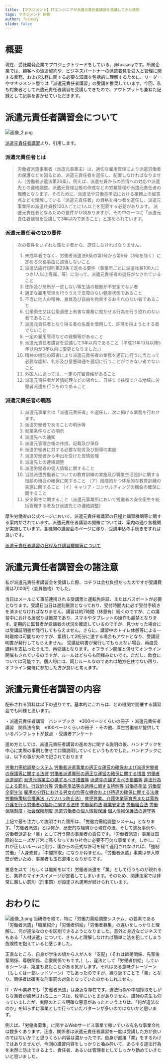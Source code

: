 ```yaml
---
title: 【マネジメント】ITエンジニアが派遣元責任者講習を受講してきた感想
tags: マネジメント 研修
author: fusassy
slide: false
---
```

# 概要
現在、受託開発企業でプロジェクトリードをしている、@fussasyです。所属企業では、顧客への派遣契約や、ビジネスパートナーの派遣要員を受入と管理に関する業務、および法務に関する必要な知識を包括的に理解するために、リーダーやマネジメント層では「派遣元責任者講習」の受講を推奨しています。今回、私も対象者として派遣元責任者講習を受講してきたので、アウトプットも兼ねた記録として記事を書かせていただきます。

# 派遣元責任者講習会について
![画像_2.png](https://qiita-image-store.s3.ap-northeast-1.amazonaws.com/0/1727556/bea3d1a9-f9fa-2b2f-6bdc-6780c32e547d.png)

[派遣元責任者講習]より、引用します。

### 派遣元責任者とは
>労働者派遣事業者（派遣元事業主）は、適切な雇用管理により派遣労働者の保護などを図るため、派遣元責任者を選任し、配置しなければなりません（労働者派遣法第36条）。例えば、派遣社員からの苦情への対応や派遣先との連絡調整、派遣元管理台帳の作成などの労務管理が派遣元責任者の職務となります。そのために、派遣法や労働基準法における業務上の留意点などを理解している「派遣元責任者」の資格を持つ者を選任し、派遣元事業所の派遣社員数100人ごとに1人以上を配置する必要があります。
派遣元責任者となるための要件が12項ありますが、その中の一つに「派遣元責任者講習を受講して3年以内であること」と定められています。

### 派遣元責任者の12の要件
>次の要件をいずれも満たす者から、選任しなければなりません。
>1. 未成年者でなく、労働者派遣法6条の第1号から第9号（3号を除く）に定める欠格事由に該当しないこと
>2. 派遣法施行規則第29条で定める要件（事業所ごとに派遣社員100人につき1人以上専属、等）に沿って、派遣元責任者の選任がなされていること
>3. 住所及び居所が一定しない等生活の根拠が不安定でない者
>4. 適正な雇用管理を行ううえで支障のない健康状態であること
>5. 不当に他人の精神、身体及び自由を拘束するおそれのない者であること
>6. 公衆衛生又は公衆道徳上有害な業務に就かせる行為を行う恐れのない者であること
>7. 派遣元責任者となり得る者の名義を借用して、許可を得ようとする者でないこと
>8. 一定の雇用管理などの経験等があること
>9. 派遣元責任者講習を受講して3年以内であること（平成21年10月以降5年以内が3年以内に変更となりました。）
>10. 精神の機能の障害により派遣元責任者の業務を適正に行うに当たって必要な認知、判断及び意思疎通を適切に行うことができない者でないこと
>11. 外国人にあっては、一定の在留資格があること
>12. 派遣元責任者が苦情処理などの場合に、日帰りで往復できる地域に労働者派遣を行うものであること

### 派遣元責任者の職務
>1. 派遣元事業主は「派遣元責任者」を選任し、次に掲げる業務を行わせます。
>2. 派遣労働者であることの明示等
>3. 就業条件などの明示
>4. 派遣先への通知
>5. 派遣元管理台帳の作成、記載及び保存
>6. 派遣労働者に対する必要な助言及び指導の実施
>7. 派遣労働者から申出を受けた苦情処理
>8. 派遣先との連絡調整
>9. 派遣労働者の個人情報に関すること
>10. 当該派遣労働者についての教育訓練の実施及び職業生活設計に関する相談の機会の確保に関すること
（ア）段階的かつ体系的な教育訓練の実施に関すること
（イ）キャリア・コンサルティングの機会の確保に関すること
>11. 安全衛生に関すること（派遣元事業所において労働者の安全衛生を統括管理する者及び派遣先との連絡調整）

厚生労働省の公式ページにおいて、派遣元責任者講習の日程と講習機関等に関する案内がされています。派遣元責任者講習の開催については、案内の通り各機関が実施しています。各機関の講習会のページに移り、受講申込の手続きをすれば良いです。

[派遣元責任者講習の日程及び講習機関等について]


# 派遣元責任者講習会の諸注意
私が派遣元責任者講習会を受講した際、コチラは会社負担だったのですが受講費用は7,000円（会員価格）でした。

当日はメールにて事前連携される受講票と運転免許証、またはパスポートが必要となります。受講日当日は遅刻厳禁となっており、受付時間内に必ず受付手続きを済ませなければなりません。講習は約7時間（休憩有）続くのですが、この講習中における居眠りは厳禁であり、スマホやタブレットの操作も厳禁となります。定期的に監督者が受講者の状況を確認しているのですが、見つかった場合には受講証明書が発行してもらえません。さらに、講習中のトイレ休憩等による一時離席は可能なのですが、累積して2桁分に達する場合もアウトとなり、受講証明書が発行してもらえません。
受講証明書が発行してもらえない場合、再度受講料を支払ったうえで、再受講となります。オフライン開催と併せてオンライン開催もされているのですが、ルールはどちらも同様みたいです。ただし、飲食については可能です。個人的には、同じルールなのであれば地方在住でない限り、オフライン開催に参加した方が良いと考えます。

# 派遣元責任者講習の内容
配布される資料は以下の通りです。基本的にこれらは、どの機関で開催する講習会でも同様と思います。

・派遣元責任者講習　ハンドブック　※300ページくらいの冊子
・派遣元責任者講習　関係法令集　※100ページくらいの冊子
・その他、厚生労働省が提供しているパンフレットが数点
・受講者アンケート

進め方としては、派遣元責任者講習の進め方に関する説明の後、ハンドブックを中心に実際の事例と併せて口頭説明していくというものでした。ハンドブックには、以下の事が大枠で記されております

[労働力需給調整システム]
[労働者派遣事業の適正な運営の確保および派遣労働者の保護等に関する法律]
[労働者派遣異形の適正な運営の確保に関する措置]
[労働者派遣契約]
[派遣元事業主の講ずるべき措置等]
[派遣先の講ずるべき措置等]
[違法行為による罰則、行政処分等]
[労働基準法等の適用に関する特例等]
[労働基準法]
[労働安全衛生法]
[雇用の分野における男女の均等な機会および待遇の確保に関する法律]
[労働施策総合推進法（パワハラ防止法）]
[育児休業、介護休業等育児または家族介護を行う労働者の福祉に関する法律]
[労働契約法]
[職業安定法]
[労働組合法]
[労働保険制度・社会保険制度]
[派遣労働者の個人情報保護]
[個人情報保護法の遵守等]

上記で最も注力して説明された箇所は、「労働力需給調整システム」となります。「労働者派遣」とは何か、歴史的な経緯から現在の法、そして違反事例や、労働者派遣を「業」として行う際の事業者の責任です。「労働者派遣」事業は国際的なニーズが非常に高くなっており社会に必要不可欠な事業です。しかし、これが正しいルールに則り、国からの正式な許可を経て運用されなければ、「強制労働」「人身売買」「中間搾取」になりかねません。「労働者派遣」事業は参入障壁が低いため、事業者も玉石混淆となりがちです。

悪意を以て（もしくは無知を以て）労働者派遣を「業」として行うものが現れると、業界のマイナスイメージが定着してしまいます。そのため、関連法案では非常に厳しい罰則（刑事罰）が設定され運用が続けられています。

# おわりに
![画像_3.png](https://qiita-image-store.s3.ap-northeast-1.amazonaws.com/0/1727556/203491c7-07fa-69f0-03be-daa37947ffd6.png)
当研修を経て、特に「労働力需給調整システム」の要素である「労働者派遣」「職業紹介」「労働者供給」「労働者募集」の違いをしっかりと理解し、何が違法なのかを区別できるようになりました。意外と身近なビジネスでもある「人材派遣」について、きちんと理解しなければ簡単に法を犯してしまう危険性を抱えていると感じました。

正直なところ、自身が学生の頃から人が人を「支配」（それは師弟関係、先輩後輩関係、尊敬関係、恋愛関係でもです。）し、違法として「労働者供給」しているシーンは、幾度も見たことがある気がします。それはある意味グレーゾーン（もしくは一部レッドゾーン）でもあったのですが、繰り返すことで「業」となり、関係者は確実な刑事罰の対象となっていたのかもしれません。

IT・Web業界でも「労働者派遣」は身近な存在です。違法行為や中間搾取をしがちな業者が摘発されるニュースは、枚挙にいとまがありません。講師の先生も仰っていましたが、実際のところ明確な悪意があったというよりは、「何が違法なのか」を知らずに事業として行っていたパターンが多いのではないかと思います。

例えば、「労働者募集」に関するWebサービス事業で稼いでいる有名な事業会社は数多くあります。正直、関係者は派遣元責任者講習を一度は受講した方が良いのではないか？と思うくらい内容は濃かったです。自身が直接「業」をするわけではありませんが、今回の講習内容をしっかりと嚙み砕いて、あらゆる違法行為を未然に防止できるよう、責任者、あるいは管理者としてしっかり勤めていきたいと思いました。


[派遣元責任者講習]:https://www.jassa.or.jp/employer/responsible/?utm_source=google&utm_medium=cpc&utm_campaign=sitelink&utm_source=google&utm_medium=cpc&utm_campaign=main_tyuuryoku&gclid=CjwKCAjwjYKjBhB5EiwAiFdSfmoOJ8eXzf98bZJZ6p7WjP_LsJcQOfODocFCw2eg23hDkExnMZiZHhoCsowQAvD_BwE
[派遣元責任者講習の日程及び講習機関等について]:https://www.mhlw.go.jp/stf/seisakunitsuite/bunya/0000044436.html

[労働力需給調整システム]:https://www.mhlw.go.jp/shingi/2004/10/dl/s1012-6g.pdf
[労働者派遣事業の適正な運営の確保および派遣労働者の保護等に関する法律]:https://www.mhlw.go.jp/web/t_doc?dataId=75021000&dataType=0&pageNo=1
[労働者派遣異形の適正な運営の確保に関する措置]:https://www.mhlw.go.jp/content/11650000/000762998.pdf
[労働者派遣契約]:https://www.mhlw.go.jp/general/seido/anteikyoku/jukyu/haken/youryou_2020/dl/05.pdf
[派遣元事業主の講ずるべき措置等]:https://www.mhlw.go.jp/general/seido/anteikyoku/jukyu/haken/youryou_2020/dl/06.pdf
[派遣先の講ずるべき措置等]:https://www.mhlw.go.jp/content/11650000/000760525.pdf
[違法行為による罰則、行政処分等]:https://www.mhlw.go.jp/general/seido/anteikyoku/jukyu/haken/youryou/dl/13.pdf
[労働基準法等の適用に関する特例等]:https://www.mhlw.go.jp/content/11650000/000760514.pdf
[労働基準法]:https://www.mhlw.go.jp/file/06-Seisakujouhou-11200000-Roudoukijunkyoku/0000069165.pdf
[労働安全衛生法]:https://www.mhlw.go.jp/stf/seisakunitsuite/bunya/koyou_roudou/roudoukijun/anzeneisei29/index.html
[雇用の分野における男女の均等な機会および待遇の確保に関する法律]:https://www.mhlw.go.jp/stf/seisakunitsuite/bunya/koyou_roudou/koyoukintou/danjokintou/index.html
[労働施策総合推進法（パワハラ防止法）]:https://jsite.mhlw.go.jp/hokkaido-roudoukyoku/content/contents/000612420.pdf
[育児休業、介護休業等育児または家族介護を行う労働者の福祉に関する法律]:https://www.mhlw.go.jp/stf/seisakunitsuite/bunya/0000130583.html
[労働契約法]:https://www.mhlw.go.jp/web/t_doc?dataId=73aa9536&dataType=0
[職業安定法]:https://www.mhlw.go.jp/stf/seisakunitsuite/bunya/0000172497_00003.html
[労働組合法]:https://www.mhlw.go.jp/churoi/hourei/kumiaihou.html
[労働保険制度・社会保険制度]:https://www.mhlw.go.jp/bunya/roudoukijun/howtoroudouhoken/index.html
[派遣労働者の個人情報保護]:https://www.mhlw.go.jp/file/06-Seisakujouhou-11600000-Shokugyouanteikyoku/0000133871.pdf
[個人情報保護法の遵守等]:https://www.mhlw.go.jp/general/seido/anteikyoku/jukyu/haken/youryou/dl/11.pdf
